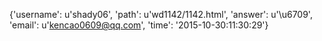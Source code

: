 {'username': u'shady06', 'path': u'wd1142/1142.html', 'answer': u'\u6709', 'email': u'kencao0609@qq.com', 'time': '2015-10-30:11:30:29'}